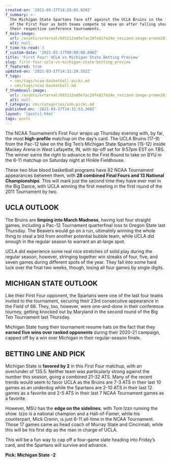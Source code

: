 ```yaml
---
created-on: '2021-03-17T14:28:05.026Z'
f_summary: >-
  The Michigan State Spartans face off against the UCLA Bruins in the final game
  of the First Four as both teams compete to move on after falling short at
  their respective conference tournaments. 
f_main-image:
  url: /assets/external/605212ad0e7ac29fe817e24e_resized-image-promo2030.jpeg
  alt: null
f_time-to-read: 3
f_custom-date: '2021-03-17T00:00:00.000Z'
title: 'First Four: UCLA vs Michigan State Betting Preview'
slug: first-four-ucla-vs-michigan-state-betting-preview
f_featured: true
updated-on: '2021-03-17T14:31:29.552Z'
f_tags:
  - cms/tags/ncaa-basketball-picks.md
  - cms/tags/ncaa-basketball.md
f_thumbnail-image:
  url: /assets/external/605212ad0e7ac29fe817e24e_resized-image-promo2030.jpeg
  alt: null
f_category: cms/categories/sdn-picks.md
published-on: '2021-03-17T14:31:53.308Z'
layout: '[posts].html'
tags: posts
---
```


The NCAA Tournament’s First Four wraps up Thursday evening with, by far, the most **high-profile** matchup on the day’s card. The UCLA Bruins (17-9) from the Pac-12 take on the Big Ten’s Michigan State Spartans (15-12) inside Mackey Arena in West Lafayette, IN, with tip-off set for 9:57pm EST on TBS. The winner earns the right to advance to the First Round to take on BYU in the 6-11 matchup on Saturday night at Hinkle Fieldhouse.

These two blue blood basketball programs have 82 NCAA Tournament appearances between them, with **28 combined Final Fours and 13 National Championships**. This will mark just the second time they have ever met in the Big Dance, with UCLA winning the first meeting in the first round of the 2011 Tournament by two.

UCLA OUTLOOK
------------

The Bruins are **limping into March Madness**, having lost four straight games, including a Pac-12 Tournament quarterfinal loss to Oregon State last Thursday. The Beavers would go on a run, ultimately winning the whole thing to steal a bid from another potential bubble team, while UCLA did enough in the regular season to warrant an at-large spot.

UCLA did experience some real nice stretches of solid play during the regular season, however, stringing together win streaks of four, five, and seven games during different spots of the year. They fall into some hard luck over the final two weeks, though, losing all four games by single digits.

MICHIGAN STATE OUTLOOK
----------------------

Like their First Four opponent, the Spartans were one of the last four teams invited to the tournament, securing their 23rd consecutive appearance in the Field of 68. They, too, however, were one-and-done in their conference tourney, getting knocked out by Maryland in the second round of the Big Ten Tournament last Thursday.

Michigan State hung their tournament resume hats on the fact that they **earned five wins over ranked opponents** during their 2020-21 campaign, capped off by a win over Michigan in their regular-season finale.

BETTING LINE AND PICK
---------------------

Michigan State is **favored by 2** in this First Four matchup, with an over/under of 135.5. Neither team was particularly strong against the number this season, going a combined 21-32 ATS. Many of the recent trends would seem to favor UCLA as the Bruins are 7-3 ATS in their last 10 games as an underdog while the Spartans are 2-10 ATS in their last 12 games as a favorite and 2-5 ATS in their last 7 NCAA Tournament games as a favorite.

However, MSU has the **edge on the sidelines**, with Tom Izzo running the show. Izzo is a national champion and a Hall-of-Famer, while his counterpart, Mick Cronin, is just 6-11 all-time in the NCAA Tournament. Those 17 games came as head coach of Murray State and Cincinnati, while this will be his first dip as the man in charge of UCLA.

This will be a fun way to cap off a four-game slate heading into Friday’s card, and the Spartans will survive and advance.

**Pick: Michigan State -2**

‍
